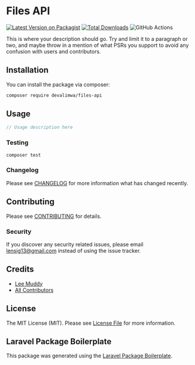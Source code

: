 # Files API

[![Latest Version on Packagist](https://img.shields.io/packagist/v/devalimwa/files-api.svg?style=flat-square)](https://packagist.org/packages/devalimwa/files-api)
[![Total Downloads](https://img.shields.io/packagist/dt/devalimwa/files-api.svg?style=flat-square)](https://packagist.org/packages/devalimwa/files-api)
![GitHub Actions](https://github.com/devalimwa/files-api/actions/workflows/main.yml/badge.svg)

This is where your description should go. Try and limit it to a paragraph or two, and maybe throw in a mention of what PSRs you support to avoid any confusion with users and contributors.

## Installation

You can install the package via composer:

```bash
composer require devalimwa/files-api
```

## Usage

```php
// Usage description here
```

### Testing

```bash
composer test
```

### Changelog

Please see [CHANGELOG](CHANGELOG.md) for more information what has changed recently.

## Contributing

Please see [CONTRIBUTING](CONTRIBUTING.md) for details.

### Security

If you discover any security related issues, please email lensig13@gmail.com instead of using the issue tracker.

## Credits

-   [Lee Muddy](https://github.com/lennon-mudenda)
-   [All Contributors](../../contributors)

## License

The MIT License (MIT). Please see [License File](LICENSE.md) for more information.

## Laravel Package Boilerplate

This package was generated using the [Laravel Package Boilerplate](https://laravelpackageboilerplate.com).
